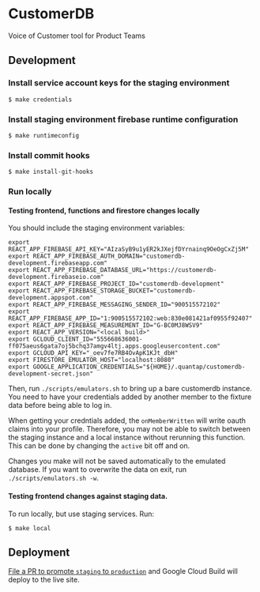 # CustomerDB

Voice of Customer tool for Product Teams

## Development

### Install service account keys for the staging environment

```
$ make credentials
```

### Install staging environment firebase runtime configuration

```
$ make runtimeconfig
```

### Install commit hooks

```
$ make install-git-hooks
```

### Run locally

#### Testing frontend, functions and firestore changes locally

You should include the staging environment variables:

```
export REACT_APP_FIREBASE_API_KEY="AIzaSyB9u1yER2kJXejfDYrnainq9OeOgCxZj5M"
export REACT_APP_FIREBASE_AUTH_DOMAIN="customerdb-development.firebaseapp.com"
export REACT_APP_FIREBASE_DATABASE_URL="https://customerdb-development.firebaseio.com"
export REACT_APP_FIREBASE_PROJECT_ID="customerdb-development"
export REACT_APP_FIREBASE_STORAGE_BUCKET="customerdb-development.appspot.com"
export REACT_APP_FIREBASE_MESSAGING_SENDER_ID="900515572102"
export REACT_APP_FIREBASE_APP_ID="1:900515572102:web:830e081421af0955f92407"
export REACT_APP_FIREBASE_MEASUREMENT_ID="G-BC0MJ8WSV9"
export REACT_APP_VERSION="<local build>"
export GCLOUD_CLIENT_ID="555668636001-ff075aeus6gata7oj5bchq37amgv4ltj.apps.googleusercontent.com"
export GCLOUD_API_KEY="_oev7fe7RB4OvApK1KJt_dbH"
export FIRESTORE_EMULATOR_HOST="localhost:8080"
export GOOGLE_APPLICATION_CREDENTIALS="${HOME}/.quantap/customerdb-development-secret.json"
```

Then, run `./scripts/emulators.sh` to bring up a bare customerdb instance.
You need to have your credentials added by another member to the fixture data before being able to log in.

When getting your credntials added, the `onMemberWritten` will write oauth claims into your profile. Therefore, you may not be able to switch between the staging instance and a local instance without rerunning this function. This can be done by changing the `active` bit off and on.

Changes you make will not be saved automatically to the emulated database. If you want to overwrite the data on exit, run `./scripts/emulators.sh -w`.

#### Testing frontend changes against staging data.

To run locally, but use staging services. Run:

```
$ make local
```

## Deployment

[File a PR to promote `staging` to `production`](https://github.com/quantap/app.customerdb.com/compare/production...staging) and Google Cloud Build will deploy to the live site.
